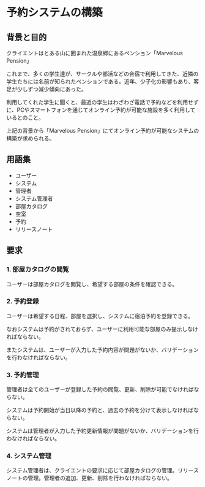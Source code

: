 # 予約システムの構築

## 背景と目的

クライエントはとある山に囲まれた温泉郷にあるペンション「Marvelous Pension」

これまで、多くの学生達が、サークルや部活などの合宿で利用してきた、近隣の学生たちには名前が知られたペンションである。近年、少子化の影響もあり、客足が少しずつ減少傾向にあった。

利用してくれた学生に聞くと、最近の学生はわざわざ電話で予約などを利用せずに、PCやスマートフォンを通じてオンライン予約が可能な施設を多く利用しているとのこと。

上記の背景から「Marvelous Pension」にてオンライン予約が可能なシステムの構築が求められる。

## 用語集

- ユーザー
- システム
- 管理者
- システム管理者
- 部屋カタログ
- 空室
- 予約
- リリースノート

## 要求

### 1. 部屋カタログの閲覧

ユーザーは部屋カタログを閲覧し、希望する部屋の条件を確認できる。

### 2. 予約登録

ユーザーは希望する日程、部屋を選択し、システムに宿泊予約を登録できる。

なおシステムは予約がされておらず、ユーザーに利用可能な部屋のみ提示しなければならない。

またシステムは、ユーザーが入力した予約内容が問題がないか、バリデーションを行わなければならない。

### 3. 予約管理

管理者は全てのユーザーが登録した予約の閲覧、更新、削除が可能でなければならない。

システムは予約開始が当日以降の予約と、過去の予約を分けて表示しなければならない。

システムは管理者が入力した予約更新情報が問題がないか、バリデーションを行わなければならない。

### 4. システム管理

システム管理者は、クライエントの要求に応じて部屋カタログの管理。リリースノートの管理。管理者の追加、更新、削除を行わなければならない。

